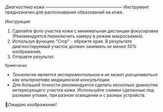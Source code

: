 *Диагностика кожи*
——————————————————
Инструмент предназначен для распознавания образований на коже.

*Инструкция*
1. Сделайте фото участка кожи с минимальная дистанции фокусировки (Рекомендуется переключить камеру в режим макросъемки).
2. Используя функцию "Crop" - обрежте края. В результате диагностируемый участок должен занимать *не менее 50%* изображения.
2. Отправте результат.

`Примечание`
- *Технология является эксперементальнои и не может расцениваться как альтернатива медицинской консультации.*
- Для большей точности рекомендуется сделать несколько дианостик интересующего участка кожи. Используйте снимки сделанные под разными углами, при разном освещении и с разных устройств.

🔄_Ожидаю изображение!_